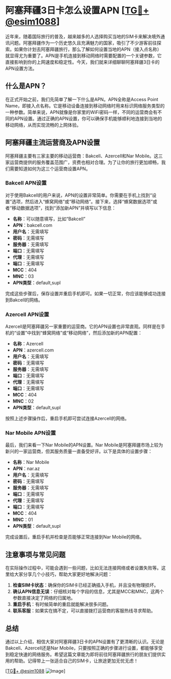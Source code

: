 # 阿塞拜疆3日卡怎么设置APN [[TG💪+ @esim1088](https://t.me/s/esim1088)]

近年来，随着国际旅行的普及，越来越多的人选择购买当地的SIM卡来解决境外通讯问题。阿塞拜疆作为一个历史悠久且充满魅力的国家，吸引了不少游客前往探索。如果你计划去阿塞拜疆旅行，那么了解如何设置当地的APN（接入点名称）就显得尤为重要了。APN是手机连接到移动网络时需要配置的一个关键参数，它直接影响到你的上网速度和稳定性。今天，我们就来详细聊聊阿塞拜疆3日卡的APN设置方法。

## 什么是APN？

在正式开始之前，我们先简单了解一下什么是APN。APN全称是Access Point Name，即接入点名称。它是移动设备连接到移动网络时用来标识网络服务类型的一种参数。简单来说，APN就像是你家里的WiFi密码一样，不同的运营商会有不同的APN设置。通过正确的APN设置，你可以确保手机能够顺利地连接到当地的移动网络，从而实现流畅的上网体验。

## 阿塞拜疆主流运营商及APN设置

阿塞拜疆主要有三家主要的移动运营商：Bakcell、Azercell和Nar Mobile。这三家运营商提供的服务覆盖范围广，资费也相对合理。为了让你的旅行更加顺畅，我们需要知道如何为这三个运营商设置APN。

### Bakcell APN设置

对于使用Bakcell的用户来说，APN的设置非常简单。你需要在手机上找到“设置”选项，然后进入“蜂窝网络”或“移动网络”。接下来，选择“蜂窝数据选项”或者“移动数据选项”，找到“添加新APN”并填写以下信息：

- **名称**：可以随意填写，比如“Bakcell”
- **APN**：bakcell.com
- **用户名**：无需填写
- **密码**：无需填写
- **服务器**：无需填写
- **端口**：无需填写
- **代理**：无需填写
- **端口**：无需填写
- **MCC**：404
- **MNC**：03
- **APN类型**：default,supl

完成这些步骤后，保存设置并重启手机即可。如果一切正常，你应该能够成功连接到Bakcell的网络。

### Azercell APN设置

Azercell是阿塞拜疆另一家重要的运营商。它的APN设置也非常直观。同样是在手机的“设置”中找到“蜂窝网络”或“移动网络”，然后添加新的APN配置：

- **名称**：Azercell
- **APN**：azercell.com
- **用户名**：无需填写
- **密码**：无需填写
- **服务器**：无需填写
- **端口**：无需填写
- **代理**：无需填写
- **端口**：无需填写
- **MCC**：404
- **MNC**：02
- **APN类型**：default,supl

按照上述步骤操作后，重启手机即可尝试连接Azercell的网络。

### Nar Mobile APN设置

最后，我们来看一下Nar Mobile的APN设置。Nar Mobile是阿塞拜疆市场上较为新兴的一家运营商，但其服务质量一直备受好评。以下是具体的设置步骤：

- **名称**：Nar Mobile
- **APN**：nar.az
- **用户名**：无需填写
- **密码**：无需填写
- **服务器**：无需填写
- **端口**：无需填写
- **代理**：无需填写
- **端口**：无需填写
- **MCC**：404
- **MNC**：01
- **APN类型**：default,supl

完成设置后，重启手机并检查是否能够正常连接到Nar Mobile的网络。

## 注意事项与常见问题

在实际操作过程中，可能会遇到一些问题，比如无法连接网络或者设置失败等。这里给大家分享几个小技巧，帮助大家更好地解决问题：

1. **检查SIM卡状态**：确保你的SIM卡已经正确插入手机，并且没有物理损坏。
2. **确认APN信息无误**：仔细核对每个字段的信息，尤其是MCC和MNC，这两个参数直接决定了网络的归属地。
3. **重启手机**：有时候简单的重启就能解决很多问题。
4. **联系客服**：如果实在搞不定，可以直接拨打运营商的客服热线寻求帮助。

## 总结

通过以上介绍，相信大家对阿塞拜疆3日卡的APN设置有了更清晰的认识。无论是Bakcell、Azercell还是Nar Mobile，只要按照正确的步骤进行设置，都能够享受到稳定快速的网络服务。希望这篇文章能为即将前往阿塞拜疆旅行的朋友们提供实用的帮助。记得带上一张适合自己的SIM卡，让旅途更加无忧无虑！

[[TG💪+ @esim1088](https://t.me/s/esim1088) ![Image](https://i.postimg.cc/4NQfJmqS/Snipaste-2025-05-13-00-14-12.png)]